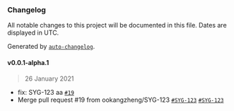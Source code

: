 ### Changelog

All notable changes to this project will be documented in this file. Dates are displayed in UTC.

Generated by [`auto-changelog`](https://github.com/CookPete/auto-changelog).

#### v0.0.1-alpha.1

> 26 January 2021

- fix: SYG-123 aa [`#19`](https://github.com/ookangzheng/test-action-semantic-release/pull/19)
- Merge pull request #19 from ookangzheng/SYG-123 [`#SYG-123`](https://coolbitx.atlassian.net/browse/SYG-123) [`#SYG-123`](https://coolbitx.atlassian.net/browse/SYG-123)
